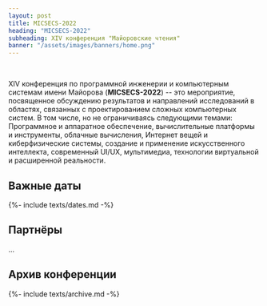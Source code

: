 ```yaml
---
layout: post
title: MICSECS-2022
heading: "MICSECS-2022"
subheading: XIV конференция "Майоровские чтения"
banner: "/assets/images/banners/home.png"
---
```


<br/> <!-- необходимо для выправки форматирования --> 

XIV конференция по программной инженерии и компьютерным системам имени Майорова (**MICSECS-2022**) -- это мероприятие, посвященное обсуждению результатов и направлений исследований в областях, связанных с проектированием сложных компьютерных систем. В том числе, но не ограничиваясь следующими темами: Программное и аппаратное обеспечение, вычислительные платформы и инструменты, облачные вычисления, Интернет вещей и киберфизические системы, создание и применение искусственного интеллекта, современный UI/UX, мультимедиа, технологии виртуальной и расширенной реальности.

## Важные даты

{%- include texts/dates.md -%}

## Партнёры

...

<!-- <a href="https://itmo.ru/ru/" Target="_blank"><Img src="/assets/images/itmo_logo_horiz_white_en.png" Width="230" Height="50"> </a> -->
<!-- <a href="https://masterdata.ru/about/" Target="_blank"><Img src="/assets/images/logo-blue-1.png" Width="200" Height="50"> </a> -->

## Архив конференции

{%- include texts/archive.md -%}

